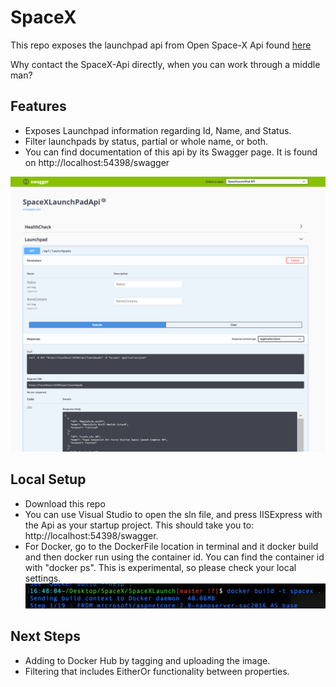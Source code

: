 # SpaceX

This repo exposes the launchpad api from Open Space-X Api found [here](https://github.com/r-spacex/SpaceX-API/blob/master/docs/launchpad.md)

Why contact the SpaceX-Api directly, when you can work through a middle man?

## Features
- Exposes Launchpad information regarding Id, Name, and Status.
- Filter launchpads by status, partial or whole name, or both.
- You can find documentation of this api by its Swagger page. It is found on http://localhost:54398/swagger

![Swagger UI](Images/swagger.png)

## Local Setup
- Download this repo
- You can use Visual Studio to open the sln file, and press IISExpress with the Api as your startup project. This should take you to: http://localhost:54398/swagger.
- For Docker, go to the DockerFile location in terminal and it docker build and then docker run using the container id. You can find the container id with "docker ps". This is experimental, so please check your local settings.
![Docker Build](Images/dockerbuild.png)

## Next Steps
- Adding to Docker Hub by tagging and uploading the image.
- Filtering that includes EitherOr functionality between properties.

